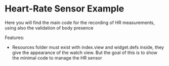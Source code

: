 # Heart-Rate Sensor Example
Here you will find the main code for the recording of HR measurements, using also the validation of body presence

Features:
- Resources folder must exist with index.view and widget.defs inside, they give the appearance  of the watch view. But the goal of this is to show the minimal code to manage the HR sensor